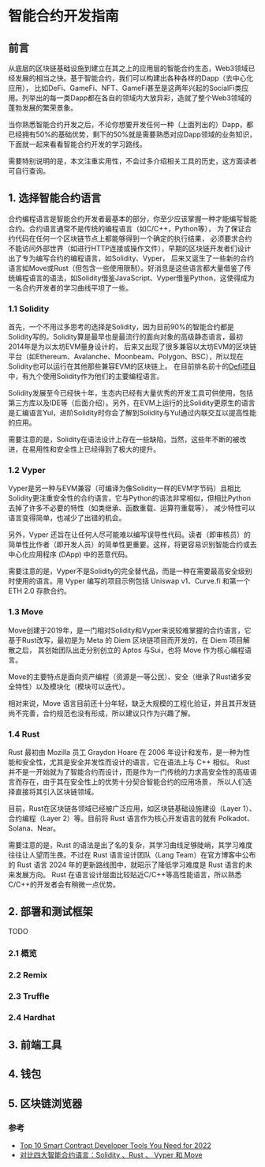 # 智能合约开发指南

## 前言
从底层的区块链基础设施到建立在其之上的应用层的智能合约生态，Web3领域已经发展的相当之快。基于智能合约，我们可以构建出各种各样的Dapp（去中心化应用），
比如DeFi、GameFi、NFT、GameFi甚至是这两年兴起的SocialFi类应用。列举出的每一类Dapp都在各自的领域内大放异彩，造就了整个Web3领域的蓬勃发展的繁荣景象。

当你熟悉智能合约开发之后，不论你想要开发任何一种（上面列出的）Dapp，都已经拥有50%的基础优势，剩下的50%就是需要熟悉对应Dapp领域的业务知识，下面就一起来看看智能合约开发的学习路线。

需要特别说明的是，本文注重实用性，不会过多介绍相关工具的历史，这方面读者可自行查询。
## 1. 选择智能合约语言

合约编程语言是智能合约开发者最基本的部分，你至少应该掌握一种才能编写智能合约。合约语言通常不是传统的编程语言（如C/C++，Python等），
为了保证合约代码在任何一个区块链节点上都能够得到一个确定的执行结果，
必须要求合约不能访问外部世界（如进行HTTP连接或操作文件），早期的区块链开发者们设计出了专为编写合约的编程语言，如Solidity、Vyper，
后来又诞生了一些新的合约语言如Move或Rust（但包含一些使用限制）。好消息是这些语言都大量借鉴了传统编程语言的语法，如Solidity借鉴JavaScript、Vyper借鉴Python，这使得成为一名合约开发者的学习曲线平坦了一些。

### 1.1 Solidity
首先，一个不用过多思考的选择是Solidity，因为目前90%的智能合约都是Solidity写的。Solidity算是最早也是最流行的面向对象的高级静态语言，最初2014年是为以太坊EVM量身设计的，
后来又出现了很多兼容以太坊EVM的区块链平台（如Ethereum、Avalanche、Moonbeam、Polygon、BSC），所以现在Solidity也可以运行在其他那些兼容EVM的区块链上。
在目前排名前十的[Defi项目][0]中，有九个使用Solidity作为他们的主要编程语言。

Solidity发展至今已经快十年，生态内已经有大量优秀的开发工具可供使用，包括第三方库以及IDE等（后面介绍）。另外，在EVM上运行的比Solidity更原生的语言是汇编语言Yul，进阶Solidity时你会了解到Solidity与Yul通过内联交互以提高性能的应用。

需要注意的是，Solidity在语法设计上存在一些缺陷，当然，这些年不断的被改进，在易用性和安全性上已经得到了极大的提升。

### 1.2 Vyper
Vyper是另一种与EVM兼容（可编译为像Solidity一样的EVM字节码）且相比Solidity更注重安全性的合约语言，它与Python的语法非常相似，但相比Python去掉了许多不必要的特性（如类继承、函数重载、运算符重载等），
减少特性可以语言变得简单，也减少了出错的机会。

另外，Vyper 还旨在让任何人尽可能难以编写误导性代码。读者（即审核员）的简单性比作者（即开发人员）的简单性更重要。这样，将更容易识别智能合约或去中心化应用程序 (DApp) 中的恶意代码。

需要注意的是，Vyper不是Solidity的完全替代品，而是一种在需要最高安全级别时使用的语言。用 Vyper 编写的项目示例包括 Uniswap v1、Curve.fi 和第一个 ETH 2.0 存款合约。

### 1.3 Move
Move创建于2019年，是一门相对Solidity和Vyper来说较难掌握的合约语言，它基于Rust改写，最初是为 Meta 的 Diem 区块链项目而开发的，在 Diem 项目解散之后，
其创始团队出走分别创立的 Aptos 与Sui，也将 Move 作为核心编程语言。

Move的主要特点是面向资产编程（资源是一等公民）、安全（继承了Rust诸多安全特性）以及模块化（模块可以迭代）。

相对来说，Move 语言目前还十分年轻，缺乏大规模的工程化验证，并且其开发链尚不完善，合约规范也没有形成，所以建议只作为兴趣了解。

### 1.4 Rust
Rust 最初由 Mozilla 员工 Graydon Hoare 在 2006 年设计和发布，是一种为性能和安全性，尤其是安全并发性而设计的语言，它在语法上与 C++ 相似。
Rust 并不是一开始就为了智能合约而设计，而是作为一门传统的力求高安全性的高级语言而存在，由于其在安全性上的优势十分契合智能合约的应用场景，
所以人们选择直接将其引入区块链领域。

目前，Rust在区块链各领域已经被广泛应用，如区块链基础设施建设（Layer 1）、合约编程（Layer 2）等。目前将 Rust 语言作为核心开发语言的就有 Polkadot、Solana、Near。

需要注意的是，Rust 的语法是出了名的复杂，其学习曲线足够陡峭，其学习难度往往让人望而生畏。不过在 Rust 语言设计团队（Lang Team）在官方博客中公布的 Rust 语言 2024 年的更新路线图中，就昭示了降低学习难度是 Rust 语言的未来发展方向。
Rust 在语言设计层面比较贴近C/C++等高性能语言，所以熟悉C/C++的开发者会有稍微一点优势。

## 2. 部署和测试框架
TODO
### 2.1 概览

### 2.2 Remix

### 2.3 Truffle

### 2.4 Hardhat

## 3. 前端工具

## 4. 钱包

## 5. 区块链浏览器


[0]: https://defillama.com/


### 参考
- [Top 10 Smart Contract Developer Tools You Need for 2022](https://betterprogramming.pub/top-10-smart-contract-developer-tools-you-need-for-2022-b763f5df689a)
- [对比四大智能合约语言：Solidity 、Rust 、 Vyper 和 Move](https://foresightnews.pro/article/detail/18160)